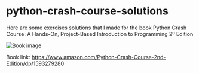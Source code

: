 # python-crash-course-solutions
Here are some exercises solutions that I made for the book Python Crash Course: A Hands-On, Project-Based Introduction to Programming 2º Edition

![Book image](https://m.media-amazon.com/images/I/510-dE3N1PL.jpg)

Book link: https://www.amazon.com/Python-Crash-Course-2nd-Edition/dp/1593279280
